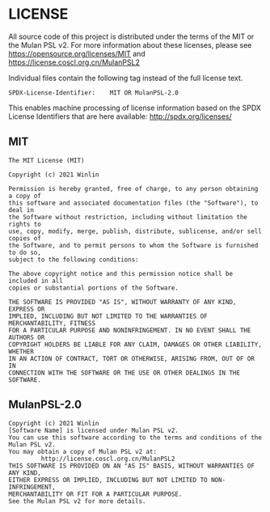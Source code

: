 # LICENSE

All source code of this project is distributed under the terms of the MIT
or the Mulan PSL v2. For more information about these licenses, please see
https://opensource.org/licenses/MIT and https://license.coscl.org.cn/MulanPSL2

Individual files contain the following tag instead of the full license text.

	SPDX-License-Identifier:	MIT OR MulanPSL-2.0

This enables machine processing of license information based on the SPDX
License Identifiers that are here available: http://spdx.org/licenses/

## MIT

```
The MIT License (MIT)

Copyright (c) 2021 Winlin

Permission is hereby granted, free of charge, to any person obtaining a copy of
this software and associated documentation files (the "Software"), to deal in
the Software without restriction, including without limitation the rights to
use, copy, modify, merge, publish, distribute, sublicense, and/or sell copies of
the Software, and to permit persons to whom the Software is furnished to do so,
subject to the following conditions:

The above copyright notice and this permission notice shall be included in all
copies or substantial portions of the Software.

THE SOFTWARE IS PROVIDED "AS IS", WITHOUT WARRANTY OF ANY KIND, EXPRESS OR
IMPLIED, INCLUDING BUT NOT LIMITED TO THE WARRANTIES OF MERCHANTABILITY, FITNESS
FOR A PARTICULAR PURPOSE AND NONINFRINGEMENT. IN NO EVENT SHALL THE AUTHORS OR
COPYRIGHT HOLDERS BE LIABLE FOR ANY CLAIM, DAMAGES OR OTHER LIABILITY, WHETHER
IN AN ACTION OF CONTRACT, TORT OR OTHERWISE, ARISING FROM, OUT OF OR IN
CONNECTION WITH THE SOFTWARE OR THE USE OR OTHER DEALINGS IN THE SOFTWARE.
```

## MulanPSL-2.0

```
Copyright (c) 2021 Winlin
[Software Name] is licensed under Mulan PSL v2.
You can use this software according to the terms and conditions of the Mulan PSL v2.
You may obtain a copy of Mulan PSL v2 at:
         http://license.coscl.org.cn/MulanPSL2
THIS SOFTWARE IS PROVIDED ON AN "AS IS" BASIS, WITHOUT WARRANTIES OF ANY KIND,
EITHER EXPRESS OR IMPLIED, INCLUDING BUT NOT LIMITED TO NON-INFRINGEMENT,
MERCHANTABILITY OR FIT FOR A PARTICULAR PURPOSE.
See the Mulan PSL v2 for more details.
```
